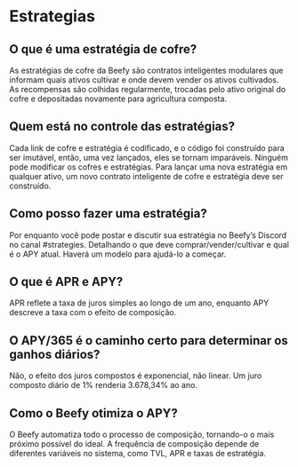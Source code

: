 # Estrategias

## **O que é uma estratégia de cofre?**&#x20;

As estratégias de cofre da Beefy são contratos inteligentes modulares que informam quais ativos cultivar e onde devem vender os ativos cultivados. As recompensas são colhidas regularmente, trocadas pelo ativo original do cofre e depositadas novamente para agricultura composta.&#x20;

## **Quem está no controle das estratégias?**&#x20;

Cada link de cofre e estratégia é codificado, e o código foi construído para ser imutável, então, uma vez lançados, eles se tornam imparáveis. Ninguém pode modificar os cofres e estratégias. Para lançar uma nova estratégia em qualquer ativo, um novo contrato inteligente de cofre e estratégia deve ser construído.&#x20;

## **Como posso fazer uma estratégia?**&#x20;

Por enquanto você pode postar e discutir sua estratégia no Beefy’s Discord no canal #strategies. Detalhando o que deve comprar/vender/cultivar e qual é o APY atual. Haverá um modelo para ajudá-lo a começar.&#x20;

## **O que é APR e APY?**&#x20;

APR reflete a taxa de juros simples ao longo de um ano, enquanto APY descreve a taxa com o efeito de composição.&#x20;

## O APY/365 é o caminho certo para determinar os ganhos diários?&#x20;

Não, o efeito dos juros compostos é exponencial, não linear. Um juro composto diário de 1% renderia 3.678,34% ao ano.&#x20;

## Como o Beefy otimiza o APY?&#x20;

O Beefy automatiza todo o processo de composição, tornando-o o mais próximo possível do ideal. A frequência de composição depende de diferentes variáveis ​​no sistema, como TVL, APR e taxas de estratégia.
